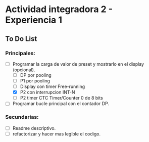 # Actividad integradora 2 - Experiencia 1 
## To Do List
### Principales:
- [ ] Programar la carga de valor de preset y mostrarlo en el display (opcional).
    - [ ] DP por pooling
    - [ ] P1 por pooling
    - [ ] Display con timer Free-running
    - [x] P2 con interrupcion INT-N
    - [ ] P2 timer CTC Timer/Counter 0 de 8 bits
- [ ] Programar bucle principal con el contador DP.

### Secundarias:
- [ ] Readme descriptivo.
- [ ] refactorizar y hacer mas legible el codigo.
